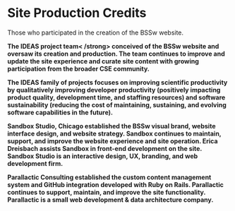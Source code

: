 # Site Production Credits

Those who participated in the creation of the BSSw website.

<strong> The IDEAS project team< /strong> conceived of the BSSw website and oversaw its creation and production. The team continues to improve and update the site experience and curate site content with growing participation from the broader CSE community.

The IDEAS family of projects focuses on improving scientific productivity by qualitatively improving developer productivity (positively impacting product quality, development time, and staffing resources) and software sustainability (reducing the cost of maintaining, sustaining, and evolving software capabilities in the future).

<strong> Sandbox Studio, Chicago </strong> established the BSSw visual brand, website interface design, and website strategy. Sandbox continues to maintain, support, and improve the website experience and site operation. Erica Dreisbach assists Sandbox in front-end development on the site. Sandbox Studio is an interactive design, UX, branding, and web development firm. 

<strong> Parallactic Consulting </strong> established the custom content management system and GitHub integration developed with Ruby on Rails. Parallactic continues to support, maintain, and improve the site functionality. Parallactic is a small web development & data architecture company.
